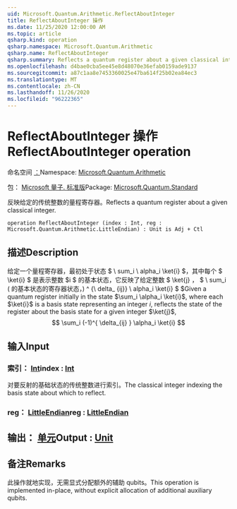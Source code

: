```yaml
---
uid: Microsoft.Quantum.Arithmetic.ReflectAboutInteger
title: ReflectAboutInteger 操作
ms.date: 11/25/2020 12:00:00 AM
ms.topic: article
qsharp.kind: operation
qsharp.namespace: Microsoft.Quantum.Arithmetic
qsharp.name: ReflectAboutInteger
qsharp.summary: Reflects a quantum register about a given classical integer.
ms.openlocfilehash: d4bae0cba5ee45e8d48070e36efab0159ade9137
ms.sourcegitcommit: a87c1aa8e7453360025e47ba614f25b02ea84ec3
ms.translationtype: MT
ms.contentlocale: zh-CN
ms.lasthandoff: 11/26/2020
ms.locfileid: "96222365"
---
```

# <a name="reflectaboutinteger-operation"></a><span data-ttu-id="e5b53-102">ReflectAboutInteger 操作</span><span class="sxs-lookup"><span data-stu-id="e5b53-102">ReflectAboutInteger operation</span></span>

<span data-ttu-id="e5b53-103">命名空间 [：](xref:Microsoft.Quantum.Arithmetic)</span><span class="sxs-lookup"><span data-stu-id="e5b53-103">Namespace: [Microsoft.Quantum.Arithmetic](xref:Microsoft.Quantum.Arithmetic)</span></span>

<span data-ttu-id="e5b53-104">包： [Microsoft 量子. 标准版](https://nuget.org/packages/Microsoft.Quantum.Standard)</span><span class="sxs-lookup"><span data-stu-id="e5b53-104">Package: [Microsoft.Quantum.Standard](https://nuget.org/packages/Microsoft.Quantum.Standard)</span></span>


<span data-ttu-id="e5b53-105">反映给定的传统整数的量程寄存器。</span><span class="sxs-lookup"><span data-stu-id="e5b53-105">Reflects a quantum register about a given classical integer.</span></span>

```qsharp
operation ReflectAboutInteger (index : Int, reg : Microsoft.Quantum.Arithmetic.LittleEndian) : Unit is Adj + Ctl
```


## <a name="description"></a><span data-ttu-id="e5b53-106">描述</span><span class="sxs-lookup"><span data-stu-id="e5b53-106">Description</span></span>

<span data-ttu-id="e5b53-107">给定一个量程寄存器，最初处于状态 $ \ sum_i \ alpha_i \ket{i} $，其中每个 $ \ket{i} $ 是表示整数 $i $ 的基本状态，它反映了给定整数 $ \ket{j} $，$ $ \ sum_i ( 的基本状态的寄存器状态，) ^ {\ delta_ {ij}} \ alpha_i \ket{i} $ $</span><span class="sxs-lookup"><span data-stu-id="e5b53-107">Given a quantum register initially in the state $\sum_i \alpha_i \ket{i}$, where each $\ket{i}$ is a basis state representing an integer $i$, reflects the state of the register about the basis state for a given integer $\ket{j}$, $$ \sum_i (-1)^{ \delta_{ij} } \alpha_i \ket{i} $$</span></span>

## <a name="input"></a><span data-ttu-id="e5b53-108">输入</span><span class="sxs-lookup"><span data-stu-id="e5b53-108">Input</span></span>

### <a name="index--int"></a><span data-ttu-id="e5b53-109">索引： [Int](xref:microsoft.quantum.lang-ref.int)</span><span class="sxs-lookup"><span data-stu-id="e5b53-109">index : [Int](xref:microsoft.quantum.lang-ref.int)</span></span>

<span data-ttu-id="e5b53-110">对要反射的基础状态的传统整数进行索引。</span><span class="sxs-lookup"><span data-stu-id="e5b53-110">The classical integer indexing the basis state about which to reflect.</span></span>


### <a name="reg--littleendian"></a><span data-ttu-id="e5b53-111">reg： [LittleEndian](xref:Microsoft.Quantum.Arithmetic.LittleEndian)</span><span class="sxs-lookup"><span data-stu-id="e5b53-111">reg : [LittleEndian](xref:Microsoft.Quantum.Arithmetic.LittleEndian)</span></span>





## <a name="output--unit"></a><span data-ttu-id="e5b53-112">输出： [单元](xref:microsoft.quantum.lang-ref.unit)</span><span class="sxs-lookup"><span data-stu-id="e5b53-112">Output : [Unit](xref:microsoft.quantum.lang-ref.unit)</span></span>



## <a name="remarks"></a><span data-ttu-id="e5b53-113">备注</span><span class="sxs-lookup"><span data-stu-id="e5b53-113">Remarks</span></span>

<span data-ttu-id="e5b53-114">此操作就地实现，无需显式分配额外的辅助 qubits。</span><span class="sxs-lookup"><span data-stu-id="e5b53-114">This operation is implemented in-place, without explicit allocation of additional auxiliary qubits.</span></span>